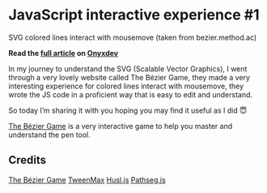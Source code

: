 # JavaScript interactive experience #1

SVG colored lines interact with mousemove (taken from bezier.method.ac)

**Read the [full article](https://onyxdev.net/snippets-item/svg-colored-lines-interact-with-mousemove/) on [**Onyxdev**](https://onyxdev.net/)**

In my journey to understand the SVG (Scalable Vector Graphics), I went through a very lovely website called The Bézier Game, they made a very interesting experience for colored lines interact with mousemove, they wrote the JS code in a proficient way that is easy to edit and understand.

So today I’m sharing it with you hoping you may find it useful as I did 😇

[The Bézier Game](http://bezier.method.ac/) is a very interactive game to help you master and understand the pen tool.

## Credits

[The Bézier Game](http://bezier.method.ac/)
[TweenMax](https://greensock.com/tweenmax)
[Husl.js](https://github.com/calebegg/husl)
[Pathseg.js](https://github.com/progers/pathseg)
